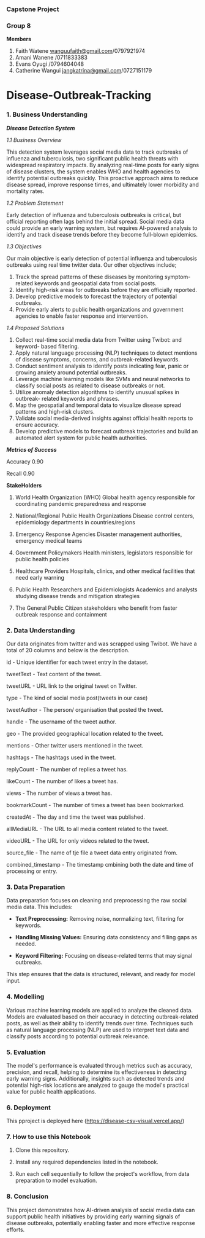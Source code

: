 ### Capstone Project
### Group 8

**Members**
1. Faith Watene wanguufaith@gmail.com/0797921974
2. Amani Wanene /0711833383
3. Evans Oyugi /0794604048
4. Catherine Wangui jangkatrina@gmail.com/0727151179
   
# Disease-Outbreak-Tracking

### 1. Business Understanding

***Disease Detection System***

*1.1 Business Overview*

This detection system leverages social media data to track outbreaks of influenza and tuberculosis, two significant public health threats with widespread respiratory impacts. By analyzing real-time posts for early signs of disease clusters, the system enables WHO and health agencies to identify potential outbreaks quickly. This proactive approach aims to reduce disease spread, improve response times, and ultimately lower morbidity and mortality rates.

*1.2 Problem Statement*

Early detection of influenza and tuberculosis outbreaks is critical, but official reporting often lags behind the initial spread. Social media data could provide an early warning system, but requires AI-powered analysis to identify and track disease trends before they become full-blown epidemics.

*1.3 Objectives*

Our main objective is early detection of potential influenza and tuberculosis outbreaks using real time twitter data. Our other objectives include;

1. Track the spread patterns of these diseases by monitoring symptom-related 
   keywords and geospatial data from social posts.  
2. Identify high-risk areas for outbreaks before they are officially reported.  
3. Develop predictive models to forecast the trajectory of potential outbreaks.  
4. Provide early alerts to public health organizations and government agencies to 
   enable faster response and intervention.

 *1.4 Proposed Solutions*
   
 1. Collect real-time social media data from Twitter using Twibot: and keyword- 
    based filtering.
2. Apply natural language processing (NLP) techniques to detect mentions of 
   disease symptoms, concerns, and outbreak-related keywords.
3. Conduct sentiment analysis to identify posts indicating fear, panic or growing 
   anxiety around potential outbreaks.
4. Leverage machine learning models like SVMs and neural networks to classify 
   social posts as related to disease outbreaks or not.
5. Utilize anomaly detection algorithms to identify unusual spikes in outbreak- 
   related keywords and phrases.
6. Map the geospatial and temporal data to visualize disease spread patterns and 
   high-risk clusters.
7. Validate social media-derived insights against official health reports to 
   ensure accuracy.
8. Develop predictive models to forecast outbreak trajectories and build an 
   automated alert system for public health authorities.

***Metrics of Success***

Accuracy 0.90

Recall 0.90

**StakeHolders**

1. World Health Organization (WHO)
  Global health agency responsible for coordinating pandemic preparedness and 
  response

2. National/Regional Public Health Organizations
  Disease control centers, epidemiology departments in countries/regions

3. Emergency Response Agencies
  Disaster management authorities, emergency medical teams

4. Government Policymakers
  Health ministers, legislators responsible for public health policies

5. Healthcare Providers
  Hospitals, clinics, and other medical facilities that need early warning

6. Public Health Researchers and Epidemiologists
  Academics and analysts studying disease trends and mitigation strategies

7. The General Public
  Citizen stakeholders who benefit from faster outbreak response and containment


### 2. Data Understanding
Our data originates from twitter and was scrapped using Twibot. We have a total of 20 columns and below is the description.

id - Unique identifier for each tweet entry in the dataset.

tweetText - Text content of the tweet.

tweetURL - URL link to the original tweet on Twitter.

type - The kind of social media post(tweets in our case)

tweetAuthor - The person/ organisation that posted the tweet.

handle - The username of the tweet author.

geo - The provided geographical location related to the tweet.

mentions - Other twitter users mentioned in the tweet.

hashtags - The hashtags used in the tweet.

replyCount - The number of replies a tweet has.

likeCount - The number of likes a tweet has.

views - The number of views a tweet has.

bookmarkCount - The number of times a tweet has been bookmarked.

createdAt - The day and time the tweet was published.

allMediaURL - The URL to all media content related to the tweet.

videoURL - The URL for only videos related to the tweet.

source_file - The name of tje file a tweet data entry originated from.

combined_timestamp - The timestamp cmbining both the date and time of processing or entry.


### 3. Data Preparation

Data preparation focuses on cleaning and preprocessing the raw social media data. This includes:

 - **Text Preprocessing:** Removing noise, normalizing text, filtering for 
     keywords.
   
 - **Handling Missing Values:** Ensuring data consistency and filling gaps as 
     needed.
   
 - **Keyword Filtering:** Focusing on disease-related terms that may signal 
     outbreaks.
   
This step ensures that the data is structured, relevant, and ready for model input.

### 4. Modelling

Various machine learning models are applied to analyze the cleaned data. Models are evaluated based on their accuracy in detecting outbreak-related posts, as well as their ability to identify trends over time. Techniques such as natural language processing (NLP) are used to interpret text data and classify posts according to potential outbreak relevance.

### 5. Evaluation

The model's performance is evaluated through metrics such as accuracy, precision, and recall, helping to determine its effectiveness in detecting early warning signs. Additionally, insights such as detected trends and potential high-risk locations are analyzed to gauge the model's practical value for public health applications.

### 6. Deployment

This pproject is deployed here (https://disease-csv-visual.vercel.app/)

### 7. How to use this Notebook

1. Clone this repository.
   
2. Install any required dependencies listed in the notebook.
   
3. Run each cell sequentially to follow the project's workflow, from data preparation to model evaluation.

 ### 8. Conclusion

This project demonstrates how AI-driven analysis of social media data can support public health initiatives by providing early warning signals of disease outbreaks, potentially enabling faster and more effective response efforts.
  





















